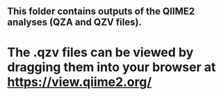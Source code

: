 ## This folder contains outputs of the QIIME2 analyses (QZA and QZV files).
# The .qzv files can be viewed by dragging them into your browser at https://view.qiime2.org/
